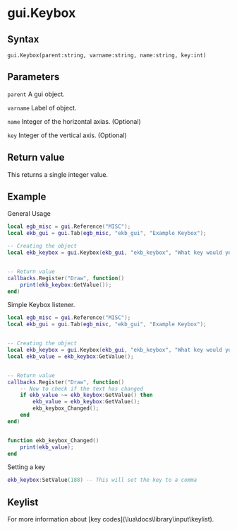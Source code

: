 # gui.Keybox

## Syntax
```
gui.Keybox(parent:string, varname:string, name:string, key:int)
```

## Parameters
```parent``` A gui object.

```varname``` Label of object.

```name``` Integer of the horizontal axias. (Optional)

```key``` Integer of the vertical axis. (Optional)

## Return value
This returns a single integer value.


## Example
General Usage
```lua
local egb_misc = gui.Reference("MISC");
local ekb_gui = gui.Tab(egb_misc, "ekb_gui", "Example Keybox");

-- Creating the object
local ekb_keybox = gui.Keybox(ekb_gui, "ekb_keybox", "What key would you like", 0);


-- Return value
callbacks.Register("Draw", function()
	print(ekb_keybox:GetValue());
end)

```

Simple Keybox listener.
```lua
local egb_misc = gui.Reference("MISC");
local ekb_gui = gui.Tab(egb_misc, "ekb_gui", "Example Keybox");


-- Creating the object
local ekb_keybox = gui.Keybox(ekb_gui, "ekb_keybox", "What key would you like", 0);
local ekb_value = ekb_keybox:GetValue();


-- Return value
callbacks.Register("Draw", function()
	-- Now to check if the text has changed
	if ekb_value ~= ekb_keybox:GetValue() then
		ekb_value = ekb_keybox:GetValue();
		ekb_keybox_Changed();
	end
end)


function ekb_keybox_Changed()
	print(ekb_value);
end
```

Setting a key
```lua
ekb_keybox:SetValue(188) -- This will set the key to a comma
```

## Keylist
For more information about [key codes](\lua\docs\library\input\keylist\).